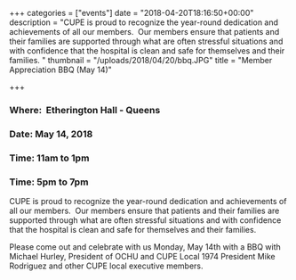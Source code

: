 +++
categories = ["events"]
date = "2018-04-20T18:16:50+00:00"
description = "CUPE is proud to recognize the year-round  dedication and achievements of all our members.  Our members ensure that  patients and their families are supported through what are often  stressful situations and with confidence that the hospital  is clean and safe for themselves and their families. "
thumbnail = "/uploads/2018/04/20/bbq.JPG"
title = "Member Appreciation BBQ (May 14)"

+++
### Where:  Etherington Hall - Queens

### Date: May 14, 2018

### Time: 11am to 1pm 

### Time: 5pm to 7pm

CUPE is proud to recognize the year-round  dedication and achievements of all our members.  Our members ensure that  patients and their families are supported through what are often  stressful situations and with confidence that the hospital  is clean and safe for themselves and their families.

Please come out and celebrate with us Monday, May  14th with a BBQ with Michael Hurley, President of OCHU and CUPE Local  1974 President Mike Rodriguez and other CUPE local executive members.

### 